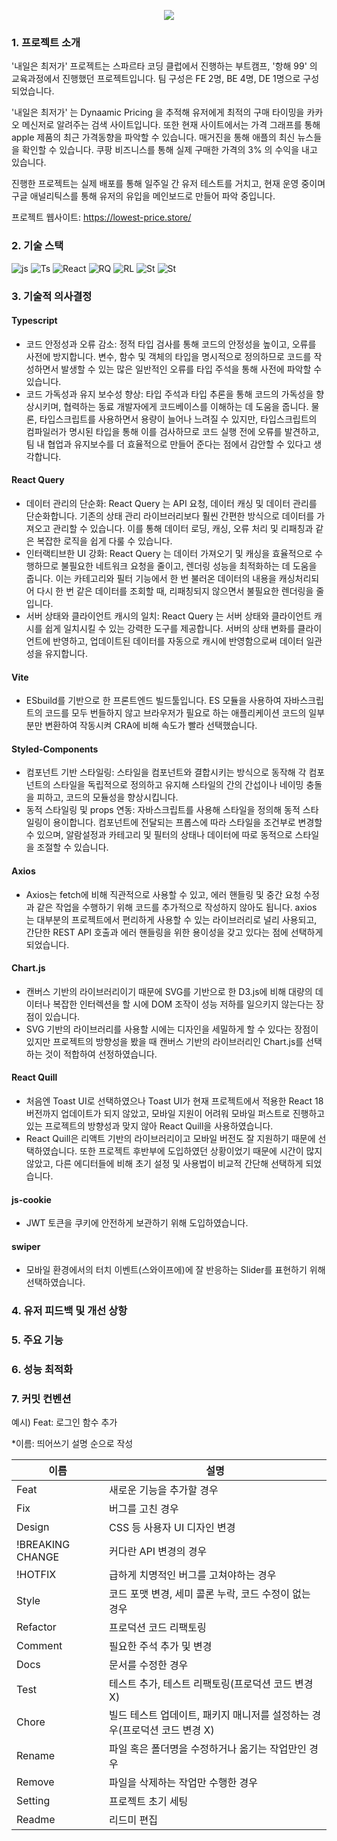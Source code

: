 
<p align="center"> <img src="https://github.com/LowestPrice/LowestPrice-FE/assets/136035516/785a3ae4-1911-4bb1-b87d-4fdd6bbc1805"/></p>

### 1. 프로젝트 소개 
'내일은 최저가' 프로젝트는 스파르타 코딩 클럽에서 진행하는 부트캠프, '항해 99' 의 교육과정에서 진행했던 프로젝트입니다.
팀 구성은 FE 2명, BE 4명, DE 1명으로 구성되었습니다.

'내일은 최저가' 는 Dynaamic Pricing 을 추적해 유저에게 최적의 구매 타이밍을 카카오 메신저로 알려주는 검색 사이트입니다. 또한 현재 사이트에서는 가격 그래프를 통해 apple 제품의 최근 가격동향을 파악할 수 있습니다. 매거진을 통해 애플의 최신 뉴스들을 확인할 수 있습니다. 쿠팡 비즈니스를 통해 실제 구매한 가격의 3% 의 수익을 내고 있습니다. 

진행한 프로젝트는 실제 배포를 통해 일주일 간 유저 테스트를 거치고, 현재 운영 중이며 구글 애널리틱스를 통해 유저의 유입을 메인보드로 만들어 파악 중입니다.

프로젝트 웹사이트: https://lowest-price.store/

### 2. 기술 스택
![js](https://img.shields.io/badge/JavaScript-F7DF1E?style=for-the-badge&logo=JavaScript&logoColor=white)
![Ts](https://img.shields.io/badge/Typescript-3178C6?style=for-the-badge&logo=Typescript&logoColor=white)
![React](https://img.shields.io/badge/React-20232A?style=for-the-badge&logo=react&logoColor=61DAFB)
![RQ](https://img.shields.io/badge/React_Query-20232A?style=for-the-badge&logo=react&logoColor=61DAFB)
![RL](https://img.shields.io/badge/React_Router-CA4245?style=for-the-badge&logo=react-router&logoColor=white)
![St](https://img.shields.io/badge/styled--components-DB7093?style=for-the-badge&logo=styled-components&logoColor=white)
![St](https://img.shields.io/badge/vite-646CFF?style=for-the-badge&logo=vite&logoColor=white)

### 3. 기술적 의사결정
#### Typescript
- 코드 안정성과 오류 감소: 정적 타입 검사를 통해 코드의 안정성을 높이고, 오류를 사전에 방지합니다. 변수, 함수 및 객체의 타입을 명시적으로 정의하므로 코드를 작성하면서 발생할 수 있는 많은 일반적인 오류를 타입 주석을 통해 사전에 파악할 수 있습니다.
- 코드 가독성과 유지 보수성 향상: 타입 주석과 타입 추론을 통해 코드의 가독성을 향상시키며, 협력하는 동료 개발자에게 코드베이스를 이해하는 데 도움을 줍니다. 물론, 타입스크립트를 사용하면서 용량이 늘어나 느려질 수 있지만, 타입스크립트의 컴파일러가 명시된 타입을 통해 이를 검사하므로 코드 실행 전에 오류를 발견하고, 팀 내 협업과 유지보수를 더 효율적으로 만들어 준다는 점에서 감안할 수 있다고 생각합니다.
#### React Query
- 데이터 관리의 단순화: React Query 는 API 요청, 데이터 캐싱 및 데이터 관리를 단순화합니다. 기존의 상태 관리 라이브러리보다 훨씬 간편한 방식으로 데이터를 가져오고 관리할 수 있습니다. 이를 통해 데이터 로딩, 캐싱, 오류 처리 및 리패칭과 같은 복잡한 로직을 쉽게 다룰 수 있습니다.
- 인터랙티브한 UI 강화: React Query 는 데이터 가져오기 및 캐싱을 효율적으로 수행하므로 불필요한 네트워크 요청을 줄이고, 렌더링 성능을 최적화하는 데 도움을 줍니다. 이는 카테고리와 필터 기능에서 한 번 불러온 데이터의 내용을 캐싱처리되어 다시 한 번 같은 데이터를 조회할 때, 리패칭되지 않으면서 불필요한 렌더링을 줄입니다.
- 서버 상태와 클라이언트 캐시의 일치: React Query 는 서버 상태와 클라이언트 캐시를 쉽게 일치시킬 수 있는 강력한 도구를 제공합니다. 서버의 상태 변화를 클라이언트에 반영하고, 업데이트된 데이터를 자동으로 캐시에 반영함으로써 데이터 일관성을 유지합니다.
#### Vite
- ESbuild를 기반으로 한 프론트엔드 빌드툴입니다. ES 모듈을 사용하여 자바스크립트의 코드를 모두 번들하지 않고 브라우저가 필요로 하는 애플리케이션 코드의 일부분만 변환하여 작동시켜 CRA에 비해 속도가 빨라 선택했습니다. 
#### Styled-Components
- 컴포넌트 기반 스타일링: 스타일을 컴포넌트와 결합시키는 방식으로 동작해 각 컴포넌트의 스타일을 독립적으로 정의하고 유지해 스타일의 간의 간섭이나 네이밍 충돌을 피하고, 코드의 모듈성을 향상시킵니다.
- 동적 스타일링 및 props 연동: 자바스크립트를 사용해 스타일을 정의해 동적 스타일링이 용이합니다. 컴포넌트에 전달되는 프롭스에 따라 스타일을 조건부로 변경할 수 있으며, 알람설정과 카테고리 및 필터의 상태나 데이터에 따로 동적으로 스타일을 조절할 수 있습니다.
#### Axios
- Axios는 fetch에 비해 직관적으로 사용할 수 있고, 에러 핸들링 및 중간 요청 수정과 같은 작업을 수행하기 위해 코드를 추가적으로 작성하지 않아도 됩니다. axios 는 대부분의 프로젝트에서 편리하게 사용할 수 있는 라이브러리로 널리 사용되고, 간단한 REST API 호출과 에러 핸들링을 위한 용이성을 갖고 있다는 점에 선택하게 되었습니다.
#### Chart.js
- 캔버스 기반의 라이브러리이기 때문에 SVG를 기반으로 한 D3.js에 비해 대량의 데이터나 복잡한 인터렉션을 할 시에 DOM 조작이 성능 저하를 일으키지 않는다는 장점이 있습니다.
- SVG 기반의 라이브러리를 사용할 시에는 디자인을 세밀하게 할 수 있다는 장점이 있지만 프로젝트의 방향성을 봤을 때 캔버스 기반의 라이브러리인 Chart.js를 선택하는 것이 적합하여 선정하였습니다.
#### React Quill
- 처음엔 Toast UI로 선택하였으나 Toast UI가 현재 프로젝트에서 적용한 React 18 버전까지 업데이트가 되지 않았고, 모바일 지원이 어려워 모바일 퍼스트로 진행하고 있는 프로젝트의 방향성과 맞지 않아 React Quill을 사용하였습니다.
- React Quill은 리액트 기반의 라이브러리이고 모바일 버전도 잘 지원하기 때문에 선택하였습니다. 또한 프로젝트 후반부에 도입하였던 상황이었기 때문에 시간이 많지 않았고, 다른 에디터들에 비해 초기 설정 및 사용법이 비교적 간단해 선택하게 되었습니다.
#### js-cookie
- JWT 토큰을 쿠키에 안전하게 보관하기 위해 도입하였습니다.
#### swiper
- 모바일 환경에서의 터치 이벤트(스와이프에)에 잘 반응하는 Slider를 표현하기 위해 선택하였습니다.

### 4. 유저 피드백 및 개선 상항

### 5. 주요 기능

### 6. 성능 최적화 

### 7. 커밋 컨벤션 
예시) Feat: 로그인 함수 추가

*이름: 띄어쓰기 설명 순으로 작성 

|이름|설명|
|------|---|
|Feat|새로운 기능을 추가할 경우|
|Fix|버그를 고친 경우|
|Design|CSS 등 사용자 UI 디자인 변경|
|!BREAKING CHANGE|커다란 API 변경의 경우|
|!HOTFIX|급하게 치명적인 버그를 고쳐야하는 경우|
|Style|코드 포맷 변경, 세미 콜론 누락, 코드 수정이 없는 경우|
|Refactor|프로덕션 코드 리팩토링|
|Comment|필요한 주석 추가 및 변경|
|Docs|문서를 수정한 경우|
|Test|테스트 추가, 테스트 리팩토링(프로덕션 코드 변경 X)|
|Chore|빌드 테스트 업데이트, 패키지 매니저를 설정하는 경우(프로덕션 코드 변경 X)|	
|Rename|파일 혹은 폴더명을 수정하거나 옮기는 작업만인 경우|	
|Remove|파일을 삭제하는 작업만 수행한 경우|	
|Setting|프로젝트 초기 세팅|	
|Readme|리드미 편집|	

	
	



